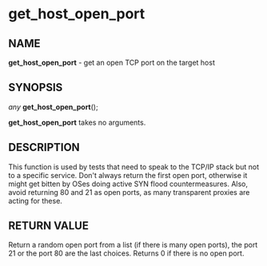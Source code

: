 # get_host_open_port

## NAME

**get_host_open_port** - get an open TCP port on the target host

## SYNOPSIS

*any* **get_host_open_port**();

**get_host_open_port** takes no arguments.

## DESCRIPTION

This function is used by tests that need to speak to the TCP/IP stack but not to a specific service. 
Don't always return the first open port, otherwise it might get bitten by OSes doing active SYN flood countermeasures. Also, avoid returning 80 and 21 as open ports, as many transparent proxies are acting for these.

## RETURN VALUE

Return a random open port from a list (if there is many open ports), the port 21 or the port 80 are the last choices. Returns 0 if there is no open port.
